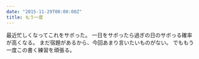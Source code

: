 ```yaml
---
date: "2015-11-29T00:00:00Z"
title: もう一度
---
```


最近忙しくなってこれをサボった。
一日をサボったら過ぎの日のサボっる確率が高くなる。
まだ宿題があるから、今回あまり言いたいものがない。
でももう一度この書く練習を頑張る。
